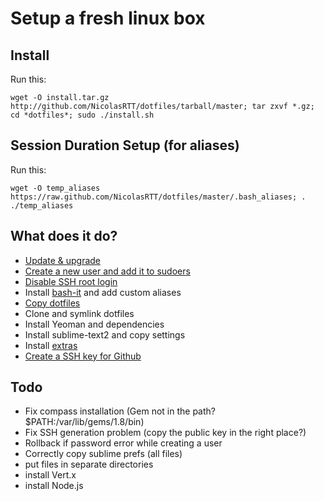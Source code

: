 # Setup a fresh linux box

## Install
Run this:

    wget -O install.tar.gz http://github.com/NicolasRTT/dotfiles/tarball/master; tar zxvf *.gz; cd *dotfiles*; sudo ./install.sh

## Session Duration Setup (for aliases)
Run this:

    wget -O temp_aliases https://raw.github.com/NicolasRTT/dotfiles/master/.bash_aliases; . ./temp_aliases

## What does it do?
- [Update & upgrade](https://github.com/NicolasRTT/dotfiles/blob/master/install.sh#L209-215)
- [Create a new user and add it to sudoers](https://github.com/NicolasRTT/dotfiles/blob/master/install.sh#L231-240)
- [Disable SSH root login](https://github.com/NicolasRTT/dotfiles/blob/master/install.sh#L243-247)
- Install [bash-it](https://github.com/revans/bash-it) and add custom aliases
- [Copy dotfiles](https://github.com/NicolasRTT/dotfiles/blob/master/install.sh#L250-263)
- Clone and symlink dotfiles
- Install Yeoman and dependencies
- Install sublime-text2 and copy settings
- Install [extras](https://github.com/NicolasRTT/dotfiles/blob/master/extra) 
- [Create a SSH key for Github](https://github.com/NicolasRTT/dotfiles/blob/master/install.sh#L114-143)


## Todo
- Fix compass installation (Gem not in the path? $PATH:/var/lib/gems/1.8/bin)
- Fix SSH generation problem (copy the public key in the right place?)
- Rollback if password error while creating a user
- Correctly copy sublime prefs (all files)
- put files in separate directories
- install Vert.x
- install Node.js
